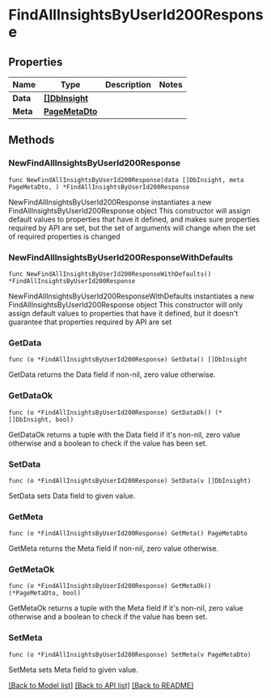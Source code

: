 # FindAllInsightsByUserId200Response

## Properties

Name | Type | Description | Notes
------------ | ------------- | ------------- | -------------
**Data** | [**[]DbInsight**](DbInsight.md) |  | 
**Meta** | [**PageMetaDto**](PageMetaDto.md) |  | 

## Methods

### NewFindAllInsightsByUserId200Response

`func NewFindAllInsightsByUserId200Response(data []DbInsight, meta PageMetaDto, ) *FindAllInsightsByUserId200Response`

NewFindAllInsightsByUserId200Response instantiates a new FindAllInsightsByUserId200Response object
This constructor will assign default values to properties that have it defined,
and makes sure properties required by API are set, but the set of arguments
will change when the set of required properties is changed

### NewFindAllInsightsByUserId200ResponseWithDefaults

`func NewFindAllInsightsByUserId200ResponseWithDefaults() *FindAllInsightsByUserId200Response`

NewFindAllInsightsByUserId200ResponseWithDefaults instantiates a new FindAllInsightsByUserId200Response object
This constructor will only assign default values to properties that have it defined,
but it doesn't guarantee that properties required by API are set

### GetData

`func (o *FindAllInsightsByUserId200Response) GetData() []DbInsight`

GetData returns the Data field if non-nil, zero value otherwise.

### GetDataOk

`func (o *FindAllInsightsByUserId200Response) GetDataOk() (*[]DbInsight, bool)`

GetDataOk returns a tuple with the Data field if it's non-nil, zero value otherwise
and a boolean to check if the value has been set.

### SetData

`func (o *FindAllInsightsByUserId200Response) SetData(v []DbInsight)`

SetData sets Data field to given value.


### GetMeta

`func (o *FindAllInsightsByUserId200Response) GetMeta() PageMetaDto`

GetMeta returns the Meta field if non-nil, zero value otherwise.

### GetMetaOk

`func (o *FindAllInsightsByUserId200Response) GetMetaOk() (*PageMetaDto, bool)`

GetMetaOk returns a tuple with the Meta field if it's non-nil, zero value otherwise
and a boolean to check if the value has been set.

### SetMeta

`func (o *FindAllInsightsByUserId200Response) SetMeta(v PageMetaDto)`

SetMeta sets Meta field to given value.



[[Back to Model list]](../README.md#documentation-for-models) [[Back to API list]](../README.md#documentation-for-api-endpoints) [[Back to README]](../README.md)


